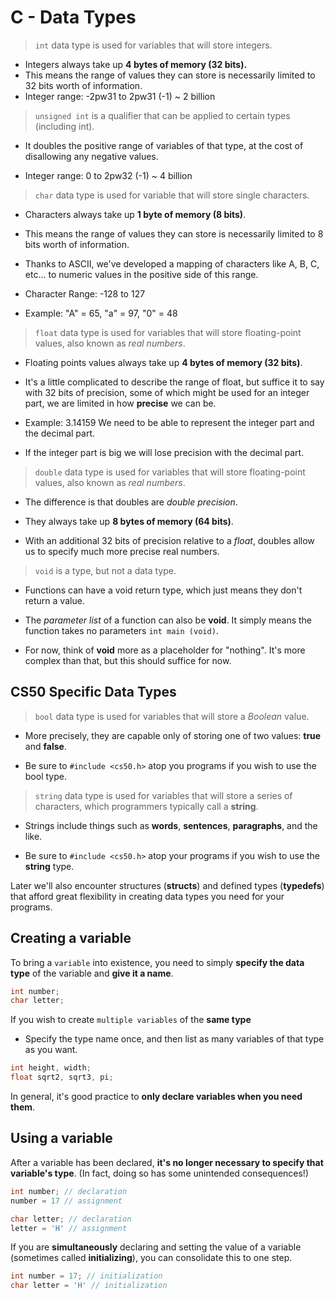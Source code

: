 # C - Data Types
>`int` data type is used for variables that will store integers.

- Integers always take up **4 bytes of memory (32 bits).** 
- This means the range of values they can store is necessarily limited to 32 bits worth of information.
- Integer range: -2pw31 to 2pw31 (-1) ~ 2 billion

>`unsigned int` is a qualifier that can be applied to certain types (including int).

- It doubles the positive range of variables of that type, at the cost of disallowing any negative values.

- Integer range: 0 to 2pw32 (-1) ~ 4 billion

>`char` data type is used for variable that will store single characters.
- Characters always take up **1 byte of memory (8 bits)**.

- This means the range of values they can store is necessarily limited to 8 bits worth of information.

- Thanks to ASCII, we've developed a mapping of characters like A, B, C, etc... to numeric values in the positive side of this range.

- Character Range: -128 to 127

- Example: "A" = 65, "a" = 97, "0" = 48

>`float` data type is used for variables that will store floating-point values, also known as *real numbers*.

- Floating points values always take up **4 bytes of memory (32 bits)**.

- It's a little complicated to describe the range of float, but suffice it to say with 32 bits of precision, some of which might be used for an integer part, we are limited in how **precise** we can be.

- Example: 3.14159 We need to be able to represent the integer part and the decimal part. 
- If the integer part is big we will lose precision with the decimal part.

>`double` data type is used for variables that will store floating-point values, also known as *real numbers*.

- The difference is that doubles are *double precision*.
- They always take up **8 bytes of memory (64 bits)**.

- With an additional 32 bits of precision relative to a *float*, doubles allow us to specify much more precise real numbers.

>`void` is a type, but not a data type.

- Functions can have a void return type, which just means they don't return a value.

- The *parameter list* of a function can also be **void**. It simply means the function takes no parameters `int main (void)`.

- For now, think of **void** more as a placeholder for "nothing". It's more complex than that, but this should suffice for now.

## CS50 Specific Data Types

>`bool` data type is used for variables that will store a *Boolean* value.
- More precisely, they are capable only of storing one of two values: **true** and **false**.

- Be sure to `#include <cs50.h>` atop you programs if you wish to use the bool type.

>`string` data type is used for variables that will store a series of characters, which programmers typically call a **string**.

- Strings include things such as **words**, **sentences**, **paragraphs**, and the like.

- Be sure to `#include <cs50.h>` atop your programs if you wish to use the **string** type.

Later we'll also encounter structures (**structs**) and defined types (**typedefs**) that afford great flexibility in creating data types you need for your programs.

## Creating a variable

To bring a `variable` into existence, you need to simply **specify the data type** of the variable and **give it a name**.

```c
int number;
char letter;
```

If you wish to create `multiple variables` of the **same type**
- Specify the type name once, and then list as many variables of that type as you want.

```c
int height, width;
float sqrt2, sqrt3, pi;
```

In general, it's good practice to **only declare variables when you need them**.

## Using a variable

After a variable has been declared, **it's no longer necessary to specify that variable's type**. (In fact, doing so has some unintended consequences!)

```c
int number; // declaration
number = 17 // assignment

char letter; // declaration
letter = 'H' // assignment
```
If you are **simultaneously** declaring and setting the value of a variable (sometimes called **initializing**), you can consolidate this to one step.

```c
int number = 17; // initialization
char letter = 'H' // initialization
```
